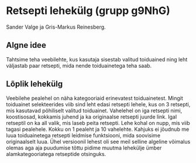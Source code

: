 # Retsepti lehekülg (grupp g9NhG)
Sander Valge ja Gris-Markus Reinesberg.

## Algne idee
Tahtsime teha veebilehte, kus kasutaja sisestab valitud toiduained ning leht väljastab paar retsepti, mida nende
toiduainetega teha saab.
## Lõplik lehekülg
Veebilehe pealehel on näha kategooriaid erinevatest toiduainetest. Mingit toiduainet selekteerides viib sind leht edasi retsepti lehele, kus on 3 retsepti, mis kasutavad põhiliselt valitud toiduainet. Vahelehel on iga retsepti nimi, koostisosad, kokkamis juhend ja ka originaalse retsepti juurde link. Igal retseptil on ka all valik, mis laseb peita retsepti. Lehe kohal on nupp, mis viib tagasi pealehele. Kokku on 1 pealeht ja 10 vahelehte.
Kahjuks ei jõudnub me luua toiduainetega retsepti leidmise funktsiooni, mida soovisime originaalselt luua. Ühel versioonil lehest oli see meil selline algeline võimalus olemas aga aja puudumise tõttu pidime muutma lehekülje ümber alamkategooriatega retseptide otsinguks.
